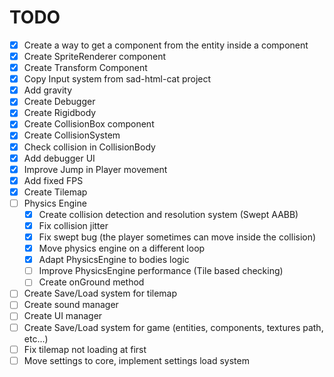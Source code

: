 # TODO

-   [x] Create a way to get a component from the entity inside a component
-   [x] Create SpriteRenderer component
-   [x] Create Transform Component
-   [x] Copy Input system from sad-html-cat project
-   [x] Add gravity
-   [x] Create Debugger
-   [x] Create Rigidbody
-   [x] Create CollisionBox component
-   [x] Create CollisionSystem
-   [x] Check collision in CollisionBody
-   [x] Add debugger UI
-   [x] Improve Jump in Player movement
-   [x] Add fixed FPS
-   [x] Create Tilemap
-   [ ] Physics Engine
    -   [x] Create collision detection and resolution system (Swept AABB)
    -   [x] Fix collision jitter
    -   [x] Fix swept bug (the player sometimes can move inside the collision)
    -   [x] Move physics engine on a different loop
    -   [x] Adapt PhysicsEngine to bodies logic
    -   [ ] Improve PhysicsEngine performance (Tile based checking)
    -   [ ] Create onGround method
-   [ ] Create Save/Load system for tilemap
-   [ ] Create sound manager
-   [ ] Create UI manager
-   [ ] Create Save/Load system for game (entities, components, textures path, etc...)
-   [ ] Fix tilemap not loading at first
-   [ ] Move settings to core, implement settings load system

